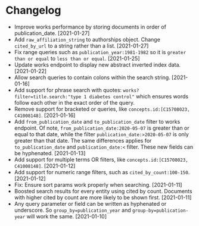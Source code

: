 # Changelog

* Improve works performance by storing documents in order of publication_date. [2021-01-27]
* Add `raw_affiliation_string` to authorships object. Change `cited_by_url` to a string rather than a list. [2021-01-27]
* Fix range queries such as `publication_year:1981-1982` so it is `greater than or equal` to `less than or equal`. [2021-01-25]
* Update works endpoint to display new abstract inverted index data. [2021-01-22]
* Allow search queries to contain colons within the search string. [2021-01-16]
* Add support for phrase search with quotes: `works?filter=title.search:"type 1 diabetes control"` which ensures words 
follow each other in the exact order of the query.
* Remove support for bracketed or queries, like `concepts.id:[C15708023, C41008148]`. [2021-01-16] 
* Add `from_publication_date` and `to_publication_date` filter to works endpoint. Of note, `from_publication_date:2020-05-07` 
is greater than or equal to that date, while the filter `publication_date:>2020-05-07` is only greater than that date. The 
same differences applies for `to_publication_date` and `publication_date:<` filter. These new fields can be hyphenated. [2021-01-13]
* Add support for multiple terms OR filters, like `concepts.id:[C15708023, C41008148]`. [2021-01-12]
* Add support for numeric range filters, such as `cited_by_count:100-150`. [2021-01-12]
* Fix: Ensure sort params work properly when searching. [2021-01-11] 
* Boosted search results for every entity using cited by count. Documents with higher cited by count are more
likely to be shown first. [2021-01-11]
* Any query parameter or field can be written as hyphenated or underscore. 
So `group_by=publication_year` and `group-by=publication-year` will work the same. [2021-01-10]